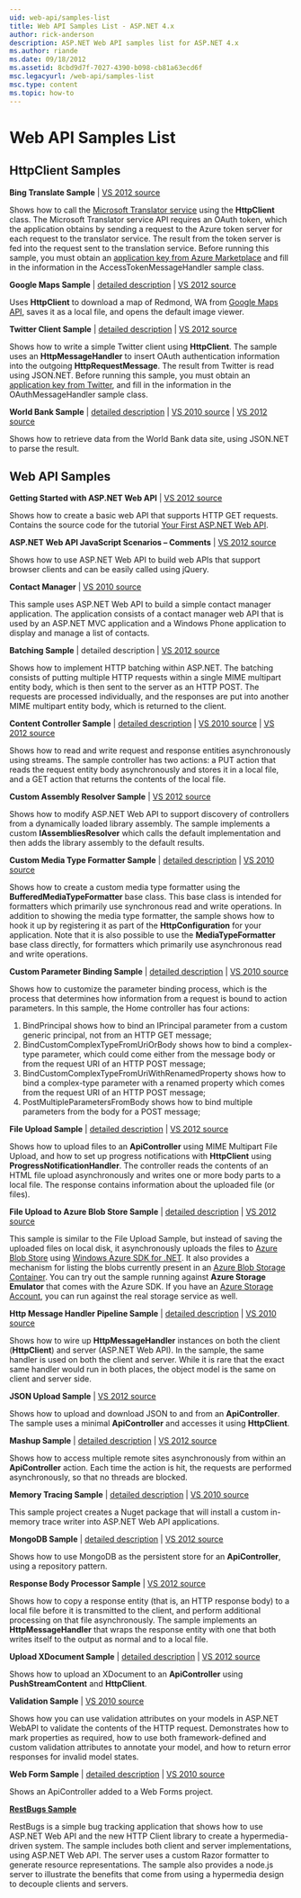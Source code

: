 ```yaml
---
uid: web-api/samples-list
title: Web API Samples List - ASP.NET 4.x
author: rick-anderson
description: ASP.NET Web API samples list for ASP.NET 4.x
ms.author: riande
ms.date: 09/18/2012
ms.assetid: 8cbd9d7f-7027-4390-b098-cb81a63ecd6f
msc.legacyurl: /web-api/samples-list
msc.type: content
ms.topic: how-to
---
```

# Web API Samples List

## HttpClient Samples

**Bing Translate Sample** | [VS 2012 source](https://github.com/aspnet/samples/blob/master/samples/aspnet/HttpClient/BingTranslateSample)

Shows how to call the [Microsoft Translator service](https://msdn.microsoft.com/library/ff512419.aspx) using the **HttpClient** class. The Microsoft Translator service API requires an OAuth token, which the application obtains by sending a request to the Azure token server for each request to the translator service. The result from the token server is fed into the request sent to the translation service. Before running this sample, you must obtain an [application key from Azure Marketplace](https://msdn.microsoft.com/library/hh454950.aspx) and fill in the information in the AccessTokenMessageHandler sample class.

**Google Maps Sample** | [detailed description](/archive/blogs/henrikn/httpclient-downloading-to-a-local-file) | [VS 2012 source](https://github.com/aspnet/samples/blob/master/samples/aspnet/HttpClient/GoogleMapsSample)

Uses **HttpClient** to download a map of Redmond, WA from [Google Maps API](https://developers.google.com/maps/), saves it as a local file, and opens the default image viewer.

**Twitter Client Sample** | [detailed description](/archive/blogs/henrikn/extending-httpclient-with-oauth-to-access-twitter) | [VS 2012 source](https://github.com/aspnet/samples/blob/master/samples/aspnet/HttpClient/TwitterSample)

Shows how to write a simple Twitter client using **HttpClient**. The sample uses an **HttpMessageHandler** to insert OAuth authentication information into the outgoing **HttpRequestMessage**. The result from Twitter is read using JSON.NET. Before running this sample, you must obtain an [application key from Twitter](https://dev.twitter.com/), and fill in the information in the OAuthMessageHandler sample class.

**World Bank Sample** | [detailed description](https://blogs.msdn.com/b/henrikn/archive/2012/02/16/httpclient-is-here.aspx) | [VS 2010 source](https://github.com/aspnet/samples/blob/master/samples/aspnet/HttpClient/WorldBankSample/Net40) | [VS 2012 source](https://github.com/aspnet/samples/blob/master/samples/aspnet/HttpClient/WorldBankSample/Net45)

Shows how to retrieve data from the World Bank data site, using JSON.NET to parse the result.

## Web API Samples

**Getting Started with ASP.NET Web API** | [VS 2012 source](overview/getting-started-with-aspnet-web-api/tutorial-your-first-web-api.md)

Shows how to create a basic web API that supports HTTP GET requests. Contains the source code for the tutorial [Your First ASP.NET Web API](overview/getting-started-with-aspnet-web-api/tutorial-your-first-web-api.md).

**ASP.NET Web API JavaScript Scenarios – Comments** | [VS 2012 source](https://code.msdn.microsoft.com/ASPNET-Web-API-JavaScript-d0d64dd7)

Shows how to use ASP.NET Web API to build web APIs that support browser clients and can be easily called using jQuery.

**Contact Manager** | [VS 2010 source](https://code.msdn.microsoft.com/Contact-Manager-Web-API-0e8e373d)

This sample uses ASP.NET Web API to build a simple contact manager application. The application consists of a contact manager web API that is used by an ASP.NET MVC application and a Windows Phone application to display and manage a list of contacts.

**Batching Sample** | detailed description | [VS 2012 source](https://github.com/aspnet/samples/blob/master/samples/aspnet/WebApi/BatchSample)

Shows how to implement HTTP batching within ASP.NET. The batching consists of putting multiple HTTP requests within a single MIME multipart entity body, which is then sent to the server as an HTTP POST. The requests are processed individually, and the responses are put into another MIME multipart entity body, which is returned to the client.

**Content Controller Sample** | [detailed description](/archive/blogs/henrikn/async-streaming-in-asp-net-web-api) | [VS 2010 source](https://github.com/aspnet/samples/blob/master/samples/aspnet/WebApi/ContentControllerSample/Net40) | [VS 2012 source](https://github.com/aspnet/samples/blob/master/samples/aspnet/WebApi/ContentControllerSample/Net45)

Shows how to read and write request and response entities asynchronously using streams. The sample controller has two actions: a PUT action that reads the request entity body asynchronously and stores it in a local file, and a GET action that returns the contents of the local file.

**Custom Assembly Resolver Sample** | [VS 2012 source](https://github.com/aspnet/samples/blob/master/samples/aspnet/WebApi/CustomAssemblyResolverSample)

Shows how to modify ASP.NET Web API to support discovery of controllers from a dynamically loaded library assembly. The sample implements a custom **IAssembliesResolver** which calls the default implementation and then adds the library assembly to the default results.

**Custom Media Type Formatter Sample** | [detailed description](/archive/blogs/henrikn/recent-asp-net-web-api-updates-april-24) | [VS 2010 source](https://github.com/aspnet/samples/blob/master/samples/aspnet/WebApi/CustomMediaTypeFormatterSample)

Shows how to create a custom media type formatter using the **BufferedMediaTypeFormatter** base class. This base class is intended for formatters which primarily use synchronous read and write operations. In addition to showing the media type formatter, the sample shows how to hook it up by registering it as part of the **HttpConfiguration** for your application. Note that it is also possible to use the **MediaTypeFormatter** base class directly, for formatters which primarily use asynchronous read and write operations.

**Custom Parameter Binding Sample** | [detailed description](https://blogs.msdn.com/b/jmstall/archive/2012/05/11/webapi-parameter-binding-under-the-hood.aspx) | [VS 2010 source](https://github.com/aspnet/samples/blob/master/samples/aspnet/WebApi/CustomParameterBinding)

Shows how to customize the parameter binding process, which is the process that determines how information from a request is bound to action parameters. In this sample, the Home controller has four actions:

1. BindPrincipal shows how to bind an IPrincipal parameter from a custom generic principal, not from an HTTP GET message;
2. BindCustomComplexTypeFromUriOrBody shows how to bind a complex-type parameter, which could come either from the message body or from the request URI of an HTTP POST message;
3. BindCustomComplexTypeFromUriWithRenamedProperty shows how to bind a complex-type parameter with a renamed property which comes from the request URI of an HTTP POST message;
4. PostMultipleParametersFromBody shows how to bind multiple parameters from the body for a POST message;

**File Upload Sample** | [detailed description](/archive/blogs/henrikn/asynchronous-file-upload-using-asp-net-web-api) | [VS 2012 source](https://github.com/aspnet/samples/tree/master/samples/aspnet/WebApi/FileUploadSample)

Shows how to upload files to an **ApiController** using MIME Multipart File Upload, and how to set up progress notifications with **HttpClient** using **ProgressNotificationHandler**. The controller reads the contents of an HTML file upload asynchronously and writes one or more body parts to a local file. The response contains information about the uploaded file (or files).

**File Upload to Azure Blob Store Sample** | [detailed description](/archive/blogs/yaohuang1/asp-net-web-api-and-azure-blob-storage) | [VS 2012 source](https://github.com/aspnet/samples/tree/master/samples/aspnet/WebApi/AzureBlobsFileUploadSample)

This sample is similar to the File Upload Sample, but instead of saving the uploaded files on local disk, it asynchronously uploads the files to [Azure Blob Store](/azure/storage/blobs/storage-dotnet-how-to-use-blobs) using [Windows Azure SDK for .NET](https://www.windowsazure.com/develop/net/). It also provides a mechanism for listing the blobs currently present in an [Azure Blob Storage Container](/azure/storage/blobs/storage-dotnet-how-to-use-blobs). You can try out the sample running against **Azure Storage Emulator** that comes with the Azure SDK. If you have an [Azure Storage Account](/azure/storage/blobs/storage-dotnet-how-to-use-blobs), you can run against the real storage service as well.

**Http Message Handler Pipeline Sample** | [detailed description](/archive/blogs/henrikn/httpclient-httpclienthandler-and-webrequesthandler-explained) | [VS 2010 source](https://github.com/aspnet/samples/tree/master/samples/aspnet/WebApi/HttpMessageHandlerPipelineSample)

Shows how to wire up **HttpMessageHandler** instances on both the client (**HttpClient**) and server (ASP.NET Web API). In the sample, the same handler is used on both the client and server. While it is rare that the exact same handler would run in both places, the object model is the same on client and server side.

**JSON Upload Sample** | [VS 2012 source](https://github.com/aspnet/samples/tree/master/samples/aspnet/WebApi/JsonUploadSample)

Shows how to upload and download JSON to and from an **ApiController**. The sample uses a minimal **ApiController** and accesses it using **HttpClient**.

**Mashup Sample** | [detailed description](/archive/blogs/henrikn/async-mashups-using-asp-net-web-api) | [VS 2012 source](https://github.com/aspnet/samples/tree/master/samples/aspnet/WebApi/MashupSample)

Shows how to access multiple remote sites asynchronously from within an **ApiController** action. Each time the action is hit, the requests are performed asynchronously, so that no threads are blocked.

**Memory Tracing Sample** | [detailed description](/archive/blogs/roncain/tracing-in-asp-net-web-api) | [VS 2010 source](https://github.com/aspnet/samples/tree/master/samples/aspnet/WebApi/MemoryTracingSample)

This sample project creates a Nuget package that will install a custom in-memory trace writer into ASP.NET Web API applications.

**MongoDB Sample** | [detailed description](/archive/blogs/henrikn/using-mongodb-with-asp-net-web-api) | [VS 2012 source](https://github.com/aspnet/samples/tree/master/samples/aspnet/WebApi/MongoSample)

Shows how to use MongoDB as the persistent store for an **ApiController**, using a repository pattern.

**Response Body Processor Sample** | [VS 2012 source](https://github.com/aspnet/samples/tree/master/samples/aspnet/WebApi/ResponseEntityProcessorSample)

Shows how to copy a response entity (that is, an HTTP response body) to a local file before it is transmitted to the client, and perform additional processing on that file asynchronously. The sample implements an **HttpMessageHandler** that wraps the response entity with one that both writes itself to the output as normal and to a local file.

**Upload XDocument Sample** | [detailed description](/archive/blogs/henrikn/push-and-pull-streams-using-httpclient) | [VS 2012 source](https://github.com/aspnet/samples/tree/master/samples/aspnet/WebApi/UploadXDocumentSample)

Shows how to upload an XDocument to an **ApiController** using **PushStreamContent** and **HttpClient**.

**Validation Sample** | [VS 2010 source](https://github.com/aspnet/samples/tree/master/samples/aspnet/WebApi/ValidationSample)

Shows how you can use validation attributes on your models in ASP.NET WebAPI to validate the contents of the HTTP request. Demonstrates how to mark properties as required, how to use both framework-defined and custom validation attributes to annotate your model, and how to return error responses for invalid model states.

**Web Form Sample** | [detailed description](/archive/blogs/henrikn/using-asp-net-web-api-with-asp-net-web-forms) | [VS 2010 source](https://github.com/aspnet/samples/tree/master/samples/aspnet/WebApi/WebFormSample)

Shows an ApiController added to a Web Forms project.

**[RestBugs Sample](https://github.com/howarddierking/RestBugs)**

RestBugs is a simple bug tracking application that shows how to use ASP.NET Web API and the new HTTP Client library to create a hypermedia-driven system. The sample includes both client and server implementations, using ASP.NET Web API. The server uses a custom Razor formatter to generate resource representations. The sample also provides a node.js server to illustrate the benefits that come from using a hypermedia design to decouple clients and servers.
